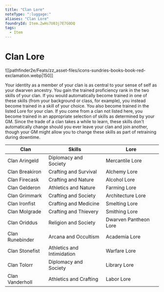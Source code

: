```yaml
---
title: "Clan Lore"
noteType: ":luggage:"
aliases: "Clan Lore"
foundryId: Item.2wHs7U03j7E7G0DQ
tags:
  - Item
---
```


# Clan Lore
![[pathfinder2e/Feats/zz_asset-files/icons-sundries-books-book-red-exclamation.webp|150]]

Your identity as a member of your clan is as central to your sense of self as your dwarven ancestry. You gain the trained proficiency rank in the two skills of your clan. If you would automatically become trained in one of these skills (from your background or class, for example), you instead become trained in a skill of your choice. You also become trained in the listed Lore for your clan. If you come from a clan not listed here, you become trained in an appropriate selection of skills as determined by your GM. Since the trade of a clan takes a while to learn, these skills don't automatically change should you ever leave your clan and join another, though your GM might allow you to change these skills as part of retraining during downtime.

| Clan | Skills | Lore |
| --- | --- | --- |
| Clan Aringeld | Diplomacy and Society | Mercantile Lore |
| Clan Breakiron | Crafting and Survival | Alchemy Lore |
| Clan Firecask | Crafting and Nature | Alcohol Lore |
| Clan Gelderon | Athletics and Nature | Farming Lore |
| Clan Grimmark | Crafting and Society | Architecture Lore |
| Clan Ironfist | Crafting and Medicine | Smelting Lore |
| Clan Molgrade | Crafting and Thievery | Smithing Lore |
| Clan Oriddus | Religion and Society | Dwarven Pantheon Lore |
| Clan Runebinder | Arcana and Occultism | Academia Lore |
| Clan Stonefist | Athletics and Intimidation | Warfare Lore |
| Clan Tolorr | Diplomacy and Society | Library Lore |
| Clan Vanderholl | Athletics and Crafting | Labor Lore |
